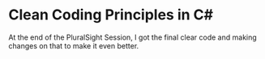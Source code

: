 # Clean Coding Principles in C#

At the end of the PluralSight Session, I got the final clear code and making changes on that to make it even better.

